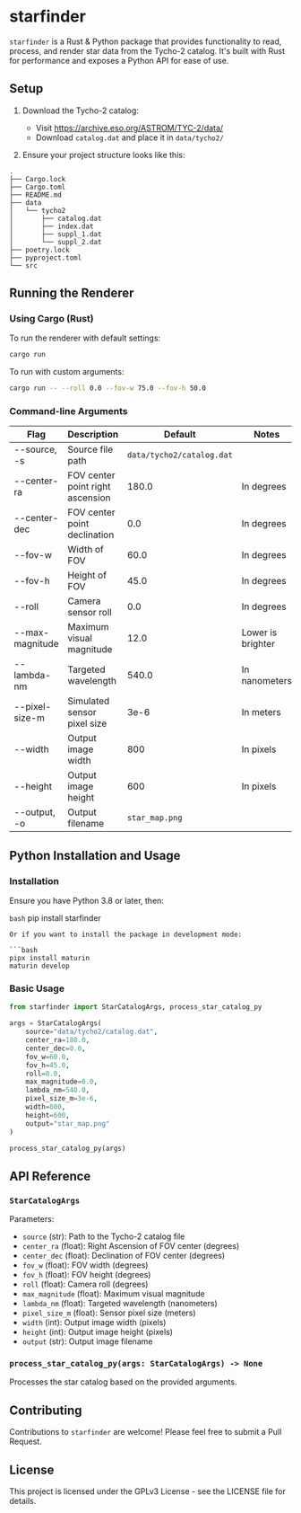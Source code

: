 # starfinder

`starfinder` is a Rust & Python package that provides functionality to read, process, and render star data from the Tycho-2 catalog. It's built with Rust for performance and exposes a Python API for ease of use.

## Setup

1. Download the Tycho-2 catalog:

   - Visit https://archive.eso.org/ASTROM/TYC-2/data/
   - Download `catalog.dat` and place it in `data/tycho2/`

2. Ensure your project structure looks like this:

```
.
├── Cargo.lock
├── Cargo.toml
├── README.md
├── data
│   └── tycho2
│       ├── catalog.dat
│       ├── index.dat
│       ├── suppl_1.dat
│       └── suppl_2.dat
├── poetry.lock
├── pyproject.toml
└── src
```

## Running the Renderer

### Using Cargo (Rust)

To run the renderer with default settings:

```bash
cargo run
```

To run with custom arguments:

```bash
cargo run -- --roll 0.0 --fov-w 75.0 --fov-h 50.0
```

### Command-line Arguments

| Flag            | Description                      | Default                   | Notes             |
| --------------- | -------------------------------- | ------------------------- | ----------------- |
| --source, -s    | Source file path                 | `data/tycho2/catalog.dat` |                   |
| --center-ra     | FOV center point right ascension | 180.0                     | In degrees        |
| --center-dec    | FOV center point declination     | 0.0                       | In degrees        |
| --fov-w         | Width of FOV                     | 60.0                      | In degrees        |
| --fov-h         | Height of FOV                    | 45.0                      | In degrees        |
| --roll          | Camera sensor roll               | 0.0                       | In degrees        |
| --max-magnitude | Maximum visual magnitude         | 12.0                      | Lower is brighter |
| --lambda-nm     | Targeted wavelength              | 540.0                     | In nanometers     |
| --pixel-size-m  | Simulated sensor pixel size      | 3e-6                      | In meters         |
| --width         | Output image width               | 800                       | In pixels         |
| --height        | Output image height              | 600                       | In pixels         |
| --output, -o    | Output filename                  | `star_map.png`            |                   |

## Python Installation and Usage

### Installation

Ensure you have Python 3.8 or later, then:

`bash`
pip install starfinder

````
Or if you want to install the package in development mode:

```bash
pipx install maturin
maturin develop
````

### Basic Usage

```python
from starfinder import StarCatalogArgs, process_star_catalog_py

args = StarCatalogArgs(
    source="data/tycho2/catalog.dat",
    center_ra=180.0,
    center_dec=0.0,
    fov_w=60.0,
    fov_h=45.0,
    roll=0.0,
    max_magnitude=6.0,
    lambda_nm=540.0,
    pixel_size_m=3e-6,
    width=800,
    height=600,
    output="star_map.png"
)

process_star_catalog_py(args)
```

## API Reference

### `StarCatalogArgs`

Parameters:

- `source` (str): Path to the Tycho-2 catalog file
- `center_ra` (float): Right Ascension of FOV center (degrees)
- `center_dec` (float): Declination of FOV center (degrees)
- `fov_w` (float): FOV width (degrees)
- `fov_h` (float): FOV height (degrees)
- `roll` (float): Camera roll (degrees)
- `max_magnitude` (float): Maximum visual magnitude
- `lambda_nm` (float): Targeted wavelength (nanometers)
- `pixel_size_m` (float): Sensor pixel size (meters)
- `width` (int): Output image width (pixels)
- `height` (int): Output image height (pixels)
- `output` (str): Output image filename

### `process_star_catalog_py(args: StarCatalogArgs) -> None`

Processes the star catalog based on the provided arguments.

## Contributing

Contributions to `starfinder` are welcome! Please feel free to submit a Pull Request.

## License

This project is licensed under the GPLv3 License - see the LICENSE file for details.
